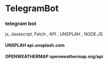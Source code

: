 # TelegramBot
### telegram bot
js, Javascript,  Fetch , API , UNSPLAH , NODE.JS

 #### UNSPLAH api.unsplash.com
 #### OPENWEATHERMAP openweathermap.org/api
